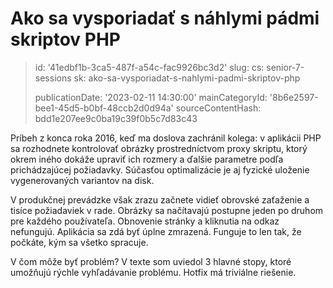 Ako sa vysporiadať s náhlymi pádmi skriptov PHP
===============================================

> id: '41edbf1b-3ca5-487f-a54c-fac9926bc3d2'
> slug:
> 	cs: senior-7-sessions
> 	sk: ako-sa-vysporiadat-s-nahlymi-padmi-skriptov-php
> 
> publicationDate: '2023-02-11 14:30:00'
> mainCategoryId: '8b6e2597-bee1-45d5-b0bf-48ccb2d0d94a'
> sourceContentHash: bdd1e207ee9c0ba19c39f0b5c7d83c43

Príbeh z konca roka 2016, keď ma doslova zachránil kolega: v aplikácii PHP sa rozhodnete kontrolovať obrázky prostredníctvom proxy skriptu, ktorý okrem iného dokáže upraviť ich rozmery a ďalšie parametre podľa prichádzajúcej požiadavky. Súčasťou optimalizácie je aj fyzické uloženie vygenerovaných variantov na disk.

V produkčnej prevádzke však zrazu začnete vidieť obrovské zaťaženie a tisíce požiadaviek v rade. Obrázky sa načítavajú postupne jeden po druhom pre každého používateľa. Obnovenie stránky a kliknutia na odkaz nefungujú. Aplikácia sa zdá byť úplne zmrazená. Funguje to len tak, že počkáte, kým sa všetko spracuje.

V čom môže byť problém? V texte som uviedol 3 hlavné stopy, ktoré umožňujú rýchle vyhľadávanie problému. Hotfix má triviálne riešenie.
